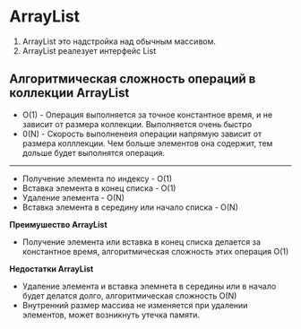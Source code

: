 # ArrayList
1. ArrayList это надстройка над обычным массивом.
2. ArrayList реалезует интерфейс List

## Алгоритмическая сложность операций в коллекции ArrayList
* O(1) - Операция выполняется за точное константное время, и не зависит от размера коллекции. Выполняется очень быстро
* 0(N) - Скорость выполненеия операции напрямую зависит от размера колллекции. Чем больше элементов она содержит, тем дольше будет выполнятся операция.

---

- Получение элемента по индексу - O(1)
- Вставка элемента в конец списка - O(1)
- Удаление элемента - O(N)
- Вставка элемента в середину или начало списка - O(N)

**Преимушество ArrayList**
- Получение элемента или вставка в конец списка делается за константное время, алгоритмическая сложность этих операция O(1)

**Недостатки ArrayList**
- Удаление элемента и вставка элемнета в середины или в начало будет делатся долго, алгоритмическая сложность O(N)
- Внутренний размер массива не изменяется при удалении элементов, может возникнуть утечка памяти.